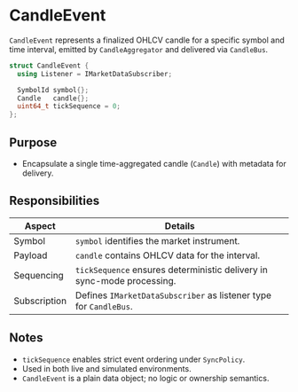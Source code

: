 # CandleEvent

`CandleEvent` represents a finalized OHLCV candle for a specific symbol and time interval, emitted by `CandleAggregator` and delivered via `CandleBus`.

```cpp
struct CandleEvent {
  using Listener = IMarketDataSubscriber;

  SymbolId symbol{};
  Candle   candle{};
  uint64_t tickSequence = 0;
};
```

## Purpose

* Encapsulate a single time-aggregated candle (`Candle`) with metadata for delivery.

## Responsibilities

| Aspect       | Details                                                                |
| ------------ | ---------------------------------------------------------------------- |
| Symbol       | `symbol` identifies the market instrument.                             |
| Payload      | `candle` contains OHLCV data for the interval.                         |
| Sequencing   | `tickSequence` ensures deterministic delivery in sync-mode processing. |
| Subscription | Defines `IMarketDataSubscriber` as listener type for `CandleBus`.      |

## Notes

* `tickSequence` enables strict event ordering under `SyncPolicy`.
* Used in both live and simulated environments.
* `CandleEvent` is a plain data object; no logic or ownership semantics.
